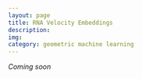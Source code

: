 ```yaml
---
layout: page
title: RNA Velocity Embeddings
description: 
img:
category: geometric machine learning
---
```


*Coming soon*
